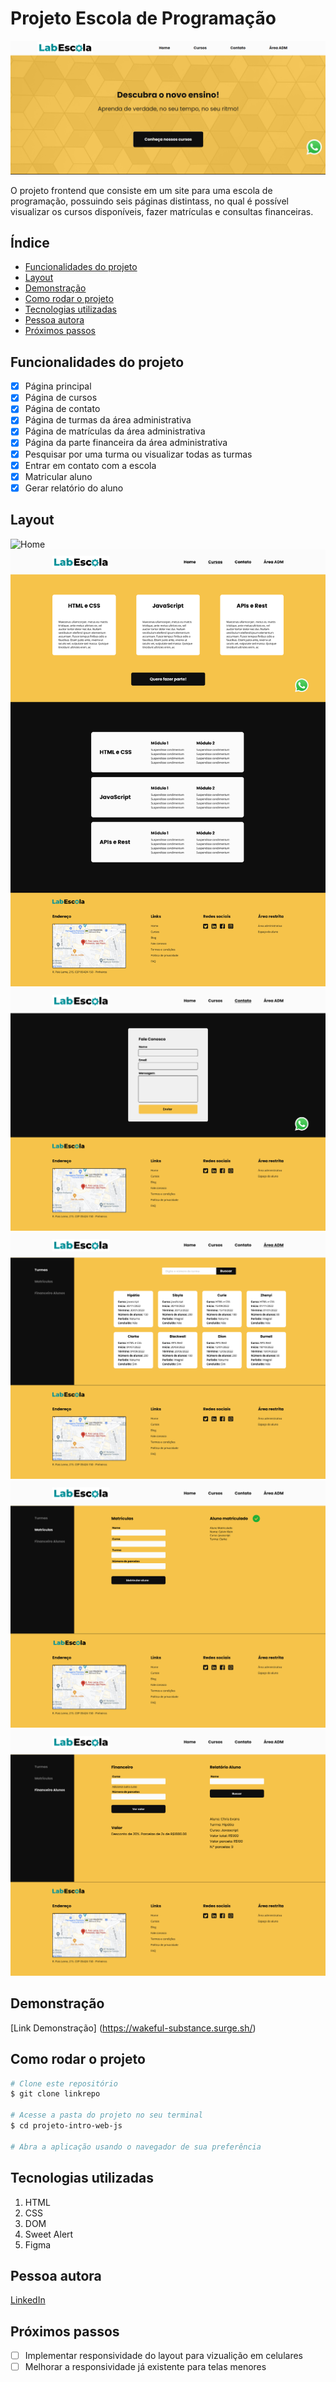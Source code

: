 # Projeto Escola de Programação

![Labescola](./midias/image-readme.png)

O projeto frontend que consiste em um site para uma escola de programação, possuindo seis páginas distintass, no qual é possível visualizar os cursos disponíveis, fazer matrículas e consultas financeiras. 

## Índice
- <a href="#funcionalidades">Funcionalidades do projeto</a>
- <a href="#layout">Layout</a>
- <a href="#demonstração">Demonstração</a>
- <a href="#rodar">Como rodar o projeto</a>
- <a href="#tecnologias-utilizadas"> Tecnologias utilizadas</a>
- <a href="#autora">Pessoa autora</a>
- <a href="#proximos-passos">Próximos passos</a>

## Funcionalidades do projeto
 - [x] Página principal
 - [x] Página de cursos
 - [x] Página de contato
 - [x] Página de turmas da área administrativa
 - [x] Página de matrículas da área administrativa
 - [x] Página da parte financeira da área administrativa
 - [x] Pesquisar por uma turma ou visualizar todas as turmas
 - [x] Entrar em contato com a escola
 - [x] Matricular aluno
 - [x] Gerar relatório do aluno

## Layout
![Home](./midias/readme/home.svg)
![Página de cursos](./midias/readme/cursos.svg)
![Contato](./midias/readme/contato.svg)
![Turmas](./midias/readme/turmas.svg)
![Matrícula](./midias/readme/matricula.svg)
![Financeiro](./midias/readme/relatorio.png)

## Demonstração

[Link Demonstração] (https://wakeful-substance.surge.sh/)

## Como rodar o projeto
```bash
# Clone este repositório
$ git clone linkrepo

# Acesse a pasta do projeto no seu terminal
$ cd projeto-intro-web-js

# Abra a aplicação usando o navegador de sua preferência
```

## Tecnologias utilizadas
1. HTML
2. CSS
3. DOM
4. Sweet Alert
5. Figma

## Pessoa autora 
[LinkedIn](https://www.linkedin.com/in/julia-silva-borges/)

## Próximos passos
 - [ ] Implementar responsividade do layout para vizualição em celulares
 - [ ] Melhorar a responsividade já existente para telas menores